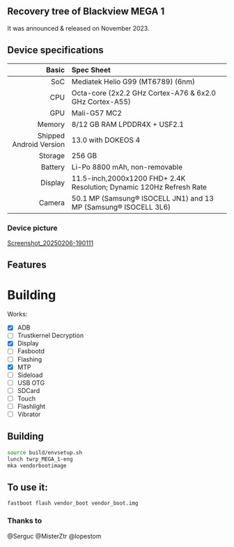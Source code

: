 ##  Recovery tree of Blackview MEGA 1

It was announced & released on November 2023.

## Device specifications

Basic   | Spec Sheet
-------:|:-------------------------
SoC     | Mediatek Helio G99 (MT6789) (6nm)
CPU     | Octa-core (2x2.2 GHz Cortex-A76 & 6x2.0 GHz Cortex-A55)
GPU     | Mali-G57 MC2
Memory  | 8/12 GB RAM LPDDR4X + USF2.1
Shipped Android Version | 13.0 with DOKEOS 4
Storage | 256 GB
Battery | Li-Po 8800 mAh, non-removable
Display | 11.5-inch,2000х1200 FHD+ 2.4K Resolution; Dynamic 120Hz Refresh Rate
Camera  | 50.1 MP (Samsung® ISOCELL JN1) and 13 MP (Samsung® ISOCELL 3L6)

### Device picture
[Screenshot_20250206-190111](https://github.com/user-attachments/assets/d982ed91-e9f5-4574-afae-c6216ae4349d)


## Features

# Building
Works:
- [X] ADB
- [ ] Trustkernel Decryption
- [X] Display
- [ ] Fasbootd
- [ ] Flashing
- [X] MTP
- [ ] Sideload
- [ ] USB OTG
- [ ] SDCard
- [ ] Touch
- [ ] Flashlight
- [ ] Vibrator

## Building
```bash
source build/envsetup.sh
lunch twrp_MEGA_1-eng
mka vendorbootimage
```

## To use it:

```
fastboot flash vendor_boot vendor_boot.img

```
### Thanks to

@Serguc
@MisterZtr
@lopestom


